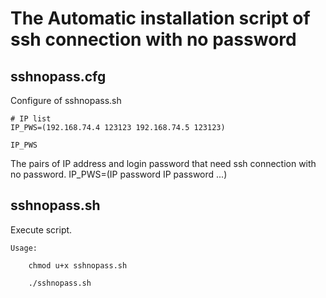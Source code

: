 # The Automatic installation script of ssh connection with no password

## sshnopass.cfg
Configure of sshnopass.sh

	# IP list
	IP_PWS=(192.168.74.4 123123 192.168.74.5 123123)

`IP_PWS`

The pairs of IP address and login password that need ssh connection with no password.
IP_PWS=(IP password IP password ...)

## sshnopass.sh
Execute script.

`Usage:`

        chmod u+x sshnopass.sh

        ./sshnopass.sh
